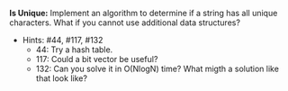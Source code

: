 **Is Unique:** Implement an algorithm to determine if a string has all unique characters. What if you cannot use additional data structures?
* Hints: #44, #117, #132
    * 44: Try a hash table.
    * 117: Could a bit vector be useful?
    * 132: Can you solve it in O(NlogN) time? What migth a solution like that look like?